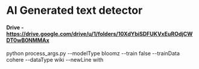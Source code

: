 # AI Generated text detector
#### Drive - https://drive.google.com/drive/u/1/folders/10XdYbiSDFUKVxEuROdjCWDT0wB0NMMAx

python process_args.py --modelType bloomz --train false --trainData cohere --dataType wiki --newLine with

